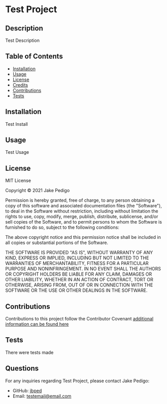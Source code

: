 
# Test Project

## Description
Test Description

## Table of Contents
* [Installation](#installation)
* [Usage](#usage)
* [License](#license)
* [Credits](#credits)
* [Contributions](#contributions)
* [Tests](#test)

## Installation
Test Install

## Usage
Test Usage

## License

MIT License

Copyright &copy; 2021 Jake Pedigo

Permission is hereby granted, free of charge, to any person obtaining a copy of this software and associated documentation files (the "Software"), to deal in the Software without restriction, including without limitation the rights to use, copy, modify, merge, publish, distribute, sublicense, and/or sell copies of the Software, and to permit persons to whom the Software is furnished to do so, subject to the following conditions:

The above copyright notice and this permission notice shall be included in all copies or substantial portions of the Software.

THE SOFTWARE IS PROVIDED "AS IS", WITHOUT WARRANTY OF ANY KIND, EXPRESS OR IMPLIED, INCLUDING BUT NOT LIMITED TO THE WARRANTIES OF MERCHANTABILITY, FITNESS FOR A PARTICULAR PURPOSE AND NONINFRINGEMENT. IN NO EVENT SHALL THE AUTHORS OR COPYRIGHT HOLDERS BE LIABLE FOR ANY CLAIM, DAMAGES OR OTHER LIABILITY, WHETHER IN AN ACTION OF CONTRACT, TORT OR OTHERWISE, ARISING FROM, OUT OF OR IN CONNECTION WITH THE SOFTWARE OR THE USE OR OTHER DEALINGS IN THE SOFTWARE.

## Contributions
Contributions to this project follow the Contributor Covenant [additional information can be found here](https://www.contributor-covenant.org/)

## Tests
There were tests made
        
## Questions
For any inquiries regarding Test Project, please contact Jake Pedigo:
* GitHub: [jbped](https://github.com/jbped)
* Email: <testemail@email.com>
    